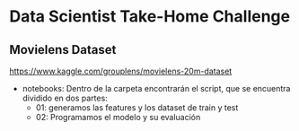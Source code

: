 # Data Scientist Take-Home Challenge

## Movielens Dataset
https://www.kaggle.com/grouplens/movielens-20m-dataset


- notebooks: Dentro de la carpeta encontrarán el script, que se encuentra dividido en dos partes:
  * 01: generamos las features y los dataset de train y test
  * 02: Programamos el modelo y su evaluación
